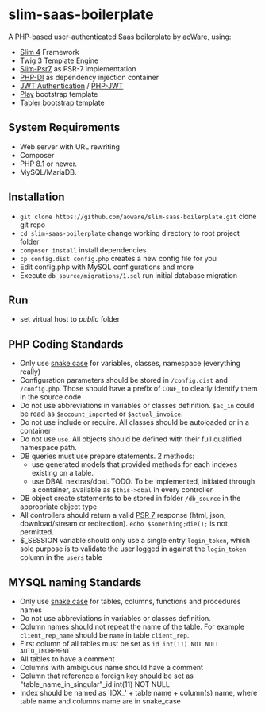 # slim-saas-boilerplate
A PHP-based user-authenticated Saas boilerplate by [aoWare](https://www.aoware.co.uk/), using:
* [Slim 4](https://www.slimframework.com/docs/) Framework
* [Twig 3](https://twig.symfony.com) Template Engine
* [Slim-Psr7](https://github.com/slimphp/Slim-Psr7) as PSR-7 implementation
* [PHP-DI](http://php-di.org) as dependency injection container
* [JWT Authentication](https://github.com/tuupola/slim-jwt-auth) / [PHP-JWT](https://github.com/firebase/php-jwt)
* [Play](https://github.com/uideck/play-bootstrap) bootstrap template
* [Tabler](https://github.com/tabler/tabler) bootstrap template

## System Requirements

* Web server with URL rewriting 
* Composer
* PHP 8.1 or newer.
* MySQL/MariaDB.

## Installation
* `git clone https://github.com/aoware/slim-saas-boilerplate.git` clone git repo
* `cd slim-saas-boilerplate` change working directory to root project folder
* `composer install` install dependencies
* `cp config.dist config.php` creates a new config file for you
* Edit config.php with MySQL configurations and more
* Execute `db_source/migrations/1.sql` run initial database migration

## Run
* set virtual host to *public* folder

## PHP Coding Standards
* Only use [snake case](https://en.wikipedia.org/wiki/Snake_case) for variables, classes, namespace (everything really)
* Configuration parameters should be stored in `/config.dist` and `/config.php`. Those should have a prefix of `CONF_` to clearly identify them in the source code
* Do not use abbreviations in variables or classes definition. `$ac_in` could be read as `$account_inported` or `$actual_invoice`.
* Do not use include or require. All classes should be autoloaded or in a container
* Do not use `use`. All objects should be defined with their full qualified namespace path.
* DB queries must use prepare statements. 2 methods:
    * use generated models that provided methods for each indexes existing on a table.
    * use DBAL nextras/dbal. TODO: To be implemented, initiated through a container, available as `$this->dbal` in every controller
* DB object create statements to be stored in folder `/db_source` in the appropriate object type  
* All controllers should return a valid [PSR 7](https://www.php-fig.org/psr/psr-7) response (html, json, download/stream or redirection). `echo $something;die();` is not permitted.
* $_SESSION variable should only use a single entry `login_token`, which sole purpose is to validate the user logged in against the `login_token` column in the `users` table   

## MYSQL naming Standards
* Only use [snake case](https://en.wikipedia.org/wiki/Snake_case) for tables, columns, functions and procedures names
* Do not use abbreviations in variables or classes definition.
* Column names should not repeat the name of the table. For example `client_rep_name` should be `name` in table `client_rep`.
* First column of all tables must be set as `id int(11) NOT NULL AUTO_INCREMENT`
* All tables to have a comment
* Columns with ambiguous name should have a comment
* Column that reference a foreign key should be set as "table_name_in_singular"_id int(11) NOT NULL
* Index should be named as 'IDX_' + table name + column(s) name, where table name and columns name are in snake_case 